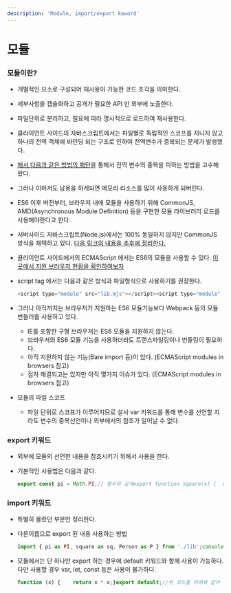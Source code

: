 ```yaml
---
description: 'Module, import/export keword'
---
```


# 모듈

### 모듈이란?

* 개별적인 요소로 구성되어 재사용이 가능한 코드 조각을 의미한다.
* 세부사항을 캡슐화하고 공개가 필요한 API 만 외부에 노출한다.
* 파일단위로 분리하고, 필요에 따라 명시적으로 로드하여 재사용한다.
* 클라이언트 사이드의 자바스크립트에서는 파일별로 독립적인 스코프를 지니지 않고 하나의 전역 객체에 바인딩 되는 구조로 인하여 전역변수가 중복되는 문제가 발생했다.
* [해서 다음과 같은 방법의 패턴](https://github.com/GodChiken/StudyES5/blob/master/src/main/resources/static/scope/scope.js)을 통해서 전역 변수의 중복을 피하는 방법을 고수해왔다.
* 그러나 이마저도 남용을 하게되면 메모리 리소스를 많이 사용하게 되버린다.
* ES6 이후 버전부터, 브라우저 내에 모듈을 사용하기 위해 CommonJS, AMD\(Asynchronous Module Definition\) 등을 구현한 모듈 라이브러리 로드를 사용해야한다고 한다.
* 서버사이드 자바스크립트\(Node.js\)에서는 100% 동일하지 않지만 CommonJS 방식을 채택하고 있다. [다음 링크의 내용을 추후에 정리한다.](https://poiemaweb.com/nodejs-module)
* 클라이언트 사이드에서의 ECMAScript 에서는 ES6의 모듈을 사용할 수 있다. [이곳에서 지원 브라우저 현황을 확인하여보자](https://caniuse.com/#search=module)
* script tag 에서는 다음과 같은 방식과 파일형식으로 사용하기를 권장한다.

  ```javascript
  <script type="module" src="lib.mjs"></script><script type="module" src="app.mjs"></script>
  ```

* 그러나 아직까지는 브라우저가 지원하는 ES6 모듈기능보다 Webpack 등의 모듈 번들러를 사용하고 있다.
  * IE를 포함한 구형 브라우저는 ES6 모듈을 지원하지 않는다.
  * 브라우저의 ES6 모듈 기능을 사용하더라도 트랜스파일링이나 번들링이 필요하다.
  * 아직 지원하지 않는 기능\(Bare import 등\)이 있다. \(ECMAScript modules in browsers 참고\)
  * 점차 해결되고는 있지만 아직 몇가지 이슈가 있다. \(ECMAScript modules in browsers 참고\)
* 모듈의 파일 스코프
  * 파일 단위로 스코프가 이루어지므로 설사 var 키워드를 통해 변수를 선언할 지라도 변수의 중복선언이나 외부에서의 참조가 일어날 수 없다.

### export 키워드

* 외부에 모듈의 선언한 내용을 참조시키기 위해서 사용을 한다.
* 기본적인 사용법은 다음과 같다.

  ```javascript
  export const pi = Math.PI;// 함수의 공개export function square(x) {  return x * x;}// 클래스의 공개export class Person {  constructor(name) {    this.name = name;  }}    //매번 export 키워드를 사용하는 것이 번거로우면 다음과 같이 하나의 객체로 구성하여 export 하자export {pi, square, Person} ;
  ```

### import 키워드

* 특별히 몰랐던 부분만 정리한다.
* 다른이름으로 export 된 내용 사용하는 방법

  ```javascript
  import { pi as PI, square as sq, Person as P } from './lib';console.log(PI);console.log(sq(2));console.log(new P('Kim'));
  ```

* 모듈에서는 단 하나만 export 하는 경우에 default 키워드와 함께 사용이 가능하다. 다만 사용할 경우 var, let, const 등은 사용이 불가하다.

  ```javascript
  function (x) {    return x * x;}export default;//위 코드를 아래와 같이 축약 표현할 수 있다.export default function (x) { return x * x; }//위와 같이 export 한 내용은 임의의 이름으로 import 가 가능하다.import multiply from './lib';
  ```


